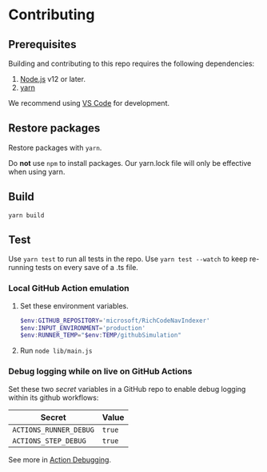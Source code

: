 # Contributing

## Prerequisites

Building and contributing to this repo requires the following dependencies:

1. [Node.js](https://nodejs.org/) v12 or later.
1. [yarn](https://www.npmjs.com/package/yarn)

We recommend using [VS Code](https://code.visualstudio.com/) for development.

## Restore packages

Restore packages with `yarn`.

Do **not** use `npm` to install packages. Our yarn.lock file will only be effective when using yarn.

## Build

`yarn build`

## Test

Use `yarn test` to run all tests in the repo.
Use `yarn test --watch` to keep re-running tests on every save of a .ts file.

### Local GitHub Action emulation

1. Set these environment variables.

    ```ps1
    $env:GITHUB_REPOSITORY='microsoft/RichCodeNavIndexer'
    $env:INPUT_ENVIRONMENT='production'
    $env:RUNNER_TEMP="$env:TEMP/githubSimulation"
    ```

1. Run `node lib/main.js`

### Debug logging while on live on GitHub Actions

Set these two *secret* variables in a GitHub repo to enable debug logging within its github workflows:

|Secret|Value|
|--|--|
`ACTIONS_RUNNER_DEBUG`|`true`
`ACTIONS_STEP_DEBUG`|`true`

See more in [Action Debugging](https://github.com/actions/toolkit/blob/master/docs/action-debugging.md).
